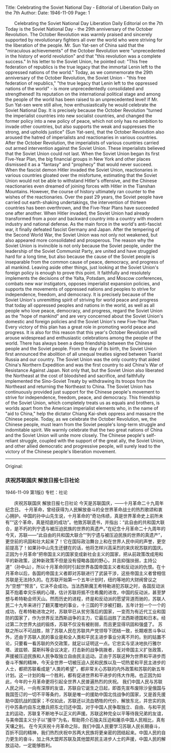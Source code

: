 Title: Celebrating the Soviet National Day - Editorial of Liberation Daily on the 7th
Author:
Date: 1946-11-09
Page: 1

　　Celebrating the Soviet National Day
    Liberation Daily Editorial on the 7th
    Today is the Soviet National Day - the 29th anniversary of the October Revolution.
    The October Revolution was warmly praised and sincerely supported by revolutionary fighters all over the world who were striving for the liberation of the people. Mr. Sun Yat-sen of China said that the "miraculous achievements" of the October Revolution were "unprecedented in the history of world revolution" and that "this revolution was a complete success." In his letter to the Soviet Union, he pointed out: "This free federation of republics is the true legacy that the immortal Lenin left to the oppressed nations of the world." Today, as we commemorate the 29th anniversary of the October Revolution, the Soviet Union - "this free federation of republics," "the true legacy that Lenin left to the oppressed nations of the world" - is more unprecedentedly consolidated and strengthened! Its reputation on the international political stage and among the people of the world has been raised to an unprecedented level! If Mr. Sun Yat-sen were still alive, how enthusiastically he would celebrate the Soviet National Day.
    It is precisely because the October Revolution "turned the imperialist countries into new socialist countries, and changed the former policy into a new policy of peace, which not only has no ambition to invade other countries, but also supports the weak and suppresses the strong, and upholds justice" (Sun Yat-sen), that the October Revolution also aroused the hatred of imperialists and reactionaries in various countries. After the October Revolution, the imperialists of various countries carried out armed intervention against the Soviet Union. These imperialists believed that the Soviet Union could not last. When the Soviet Union began its first Five-Year Plan, the big financial groups in New York and other places dismissed it as a "fantasy" and "prophecy" that would never succeed. When the fascist demon Hitler invaded the Soviet Union, reactionaries in various countries gloated over the misfortune, estimating that the Soviet Union would not be able to withstand Hitler's offensive, and the Chinese reactionaries even dreamed of joining forces with Hitler in the Tianshan Mountains. However, the course of history ultimately ran counter to the wishes of the reactionaries. Over the past 29 years, the Soviet people have carried out earth-shaking undertakings, the intervention of thirteen countries has been overthrown, and the Five-Year Plans have succeeded one after another. When Hitler invaded, the Soviet Union had already transformed from a poor and backward country into a country with modern industry and national defense. As the main force in the world's anti-fascist war, it finally defeated fascist Germany and Japan. After the tempering of the Second World War, the Soviet Union was not only not weakened, but also appeared more consolidated and prosperous.
    The reason why the Soviet Union is invincible is not only because the Soviet people, under the leadership of the Soviet Communist Party, are united and have struggled hard for a long time, but also because the cause of the Soviet people is inseparable from the common cause of peace, democracy, and progress of all mankind. Leaving aside other things, just looking at the Soviet Union's foreign policy is enough to prove this point. It faithfully and resolutely implements the decisions of the Yalta, Potsdam, and Moscow conferences, combats new war instigators, opposes imperialist expansion policies, and supports the movements of oppressed nations and peoples to strive for independence, freedom, and democracy. It is precisely because of the Soviet Union's unremitting spirit of striving for world peace and progress that today all oppressed peoples and nations in the world, as well as all people who love peace, democracy, and progress, regard the Soviet Union as the "hope of mankind" and are very concerned about the Soviet Union's domestic and foreign policies and the Soviet Union's new Five-Year Plan. Every victory of this plan has a great role in promoting world peace and progress. It is also for this reason that this year's October Revolution will arouse widespread and enthusiastic celebrations among the people of the world.
    There has always been a deep friendship between the Chinese people and the Soviet people. From the day of its birth, the Soviet Union first announced the abolition of all unequal treaties signed between Tsarist Russia and our country. The Soviet Union was the only country that aided China's Northern Expedition and was the first country to aid China's War of Resistance Against Japan. Not only that, but the Soviet Union also liberated the Northeast at the cost of bloodshed and sacrifice, and faithfully implemented the Sino-Soviet Treaty by withdrawing its troops from the Northeast and returning the Northeast to China. The Soviet Union has continuously provided just support for the Chinese people's movement to strive for independence, freedom, peace, and democracy. This friendship of the Soviet Union, which completely treats us as equals and brothers, is worlds apart from the American imperialist elements who, in the name of "aid to China," help the dictator Chiang Kai-shek oppress and massacre the Chinese people.
    Today, as we celebrate the October Revolution, we, the Chinese people, must learn from the Soviet people's long-term struggle and indomitable spirit. We warmly celebrate that the two great nations of China and the Soviet Union will unite more closely. The Chinese people's self-reliant struggle, coupled with the support of the great ally, the Soviet Union, and other allied democratic and progressive people, will surely lead to the victory of the Chinese people's liberation movement.



<hr /> 

Original: 


### 庆祝苏联国庆  解放日报七日社论

1946-11-09
第1版()
专栏：社论

　　庆祝苏联国庆
    解放日报七日社论
    今天是苏联国庆，——十月革命二十九周年纪念日。
    十月革命，曾经获得为人民解放奋斗的全世界革命战士的热烈歌颂和衷心拥护。中国的孙中山先生说，十月革命的“奇功伟绩，真是世界革命史上前所未有”“这个革命，真是彻底的成功”。他致苏联遗书，并指出：“此自由的共和国大联合，是不朽的列宁遗与被压迫民族的世界的真遗产。”在纪念十月革命二十九周年的今天，苏联——“此自由的共和国大联合”“列宁遗与被压迫民族的世界的真遗产”，更空前的巩固和壮大起来了！它在国际政治舞台上和在世界人民中间的声誉，更空前提高了！如果孙中山先生还健在的话，他将怎样兴高采烈的来庆祝苏联的国庆。
    正因为十月革命“把帝国主义的国家变成新社会主义的国家，把从前政策改成用和平的新政策，这种新政策不但是没有侵略各国的野心，并且抑强扶弱，主持公道”（孙中山），所以十月革命同时引起世界各国帝国主义者和反动派的仇恨。在十月革命以后，各国的帝国主义者即对苏联进行了武装干涉，这些帝国主义者曾相信苏联是无法持久的。在苏联开始第一个五年计划时，纽约等地的大财阀曾议之为“空想”“预言”，它决不会成功。当法西斯魔王希特勒进犯苏联之时，各国反动派莫不抱着幸灾乐祸的心理，估计苏联将抵不住希魔的进攻，中国的反动派，甚至梦想与希特勒会师天山。然而历史的进程，终是和反动派的愿望背道而驰的，苏联人民二十九年来进行了翻天覆地的事业，十三国的干涉被打翻，五年计划一个一个的成功，在希特勒进攻之时，苏联早已从贫穷落后的国家，一变而为有近代工业和国防的国家了，作为世界反法西斯战争的主力，它最后战胜了法西斯德国和日本。经过第二次世界大战的锻炼，苏联不仅没有被削弱，而且更显得巩固和强盛了。
    苏联之所以不可战胜，除了苏联人民在苏联共产党领导下团结一致，长期艰苦斗争以外，还由于苏联人民的事业是和全人类和平民主进步事业分离不开的。别的姑置不论，只要看一看苏联的外交政策，就足以证明这一点。它忠实与坚决地执行雅尔塔、波兹顿、莫斯科等会议决定，打击新的战争挑拨者，反对帝国主义扩张政策，声援被压迫民族和人民争取独立自由民主运动。正由于苏联这种为世界和平进步而奋斗不懈的精神，今天全世界一切被压迫人民和民族以及一切热爱和平民主进步的人士，都把苏联看成是“人类的希望”，都非常关心苏联的内外政策和苏联的新五年计划。这一计划的每一个胜利，都有促进世界和平进步的伟大作用。也正因为如此，今年的十月革命更将引起全世界人民普遍热烈的庆祝。
    我们中国人民与苏联人民之间，一向有深厚的友谊，苏联自它诞生之日起，即首先宣布废除沙皇俄国与我国签订的一切不平等条约，苏联是唯一的援助中国北伐战争的国家，又是首先援助中国抗战的国家；不仅如此，苏联还以流血牺牲的代价，解放东北，并忠实的执行中苏条约自东北撤兵把东北归还中国，对于中国人民争取独立、自由、与和平民主的运动，苏联复不断地予以正义的声援。苏联这种完全以平等待我兄弟的友谊，与美帝国主义分子以“援华”为名，帮助蒋介石独夫压迫和屠杀中国人民相比，真有天壤之别。
    在今天庆祝十月革命之际，我们中国人民要学习苏联人民长期奋斗，百折不回的精神，我们热烈庆祝中苏两大民族将更亲密的团结起来。中国人民的自力更生的奋斗，加上伟大盟邦苏联及其他盟邦民主进步人士的声援，中国人民的解放运动，一定能够胜利。
